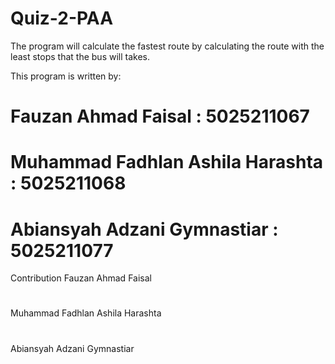 # Quiz-2-PAA
The program will calculate the fastest route by calculating the route with the least stops that the bus will takes.

This program is written by:
# Fauzan Ahmad Faisal		            : 5025211067
# Muhammad Fadhlan Ashila Harashta 	: 5025211068
# Abiansyah Adzani Gymnastiar 		  : 5025211077

Contribution 
Fauzan Ahmad Faisal
#
Muhammad Fadhlan Ashila Harashta
#
Abiansyah Adzani Gymnastiar
#
